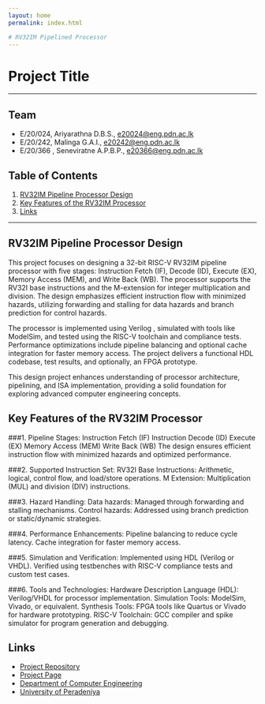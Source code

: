 ```yaml
---
layout: home
permalink: index.html

# RV32IM Pipelined Processor
---
```


[comment]: # "This is the standard layout for the project, but you can clean this and use your own template"

# Project Title

---

<!-- 
This is a sample image, to show how to add images to your page. To learn more options, please refer [this](https://projects.ce.pdn.ac.lk/docs/faq/how-to-add-an-image/)

![Sample Image](./images/sample.png)
 -->

## Team
-  E/20/024, Ariyarathna D.B.S., [e20024@eng.pdn.ac.lk](e20024@eng.pdn.ac.lk)
-  E/20/242, Malinga G.A.I., [e20242@eng.pdn.ac.lk](e20242@eng.pdn.ac.lk)
-  E/20/366 , Seneviratne A.P.B.P., [e20366@eng.pdn.ac.lk](e20366@eng.pdn.ac.lk)

## Table of Contents
1. [RV32IM Pipeline Processor Design](#RV32IM-Pipeline-Processor-Design)
2. [Key Features of the RV32IM Processor](#Key-Features-of-the-RV32IM-Processorther)
3. [Links](#links)

---

## RV32IM Pipeline Processor Design

This project focuses on designing a 32-bit RISC-V RV32IM pipeline processor with five stages: Instruction Fetch (IF), Decode (ID), Execute (EX), Memory Access (MEM), and Write Back (WB). The processor supports the RV32I base instructions and the M-extension for integer multiplication and division. The design emphasizes efficient instruction flow with minimized hazards, utilizing forwarding and stalling for data hazards and branch prediction for control hazards.

The processor is implemented using Verilog , simulated with tools like ModelSim, and tested using the RISC-V toolchain and compliance tests. Performance optimizations include pipeline balancing and optional cache integration for faster memory access. The project delivers a functional HDL codebase, test results, and optionally, an FPGA prototype.

This design project enhances understanding of processor architecture, pipelining, and ISA implementation, providing a solid foundation for exploring advanced computer engineering concepts.

## Key Features of the RV32IM Processor

###1. Pipeline Stages:
Instruction Fetch (IF)
Instruction Decode (ID)
Execute (EX)
Memory Access (MEM)
Write Back (WB)
The design ensures efficient instruction flow with minimized hazards and optimized performance.

###2. Supported Instruction Set:
RV32I Base Instructions: Arithmetic, logical, control flow, and load/store operations.
M Extension: Multiplication (MUL) and division (DIV) instructions.

###3. Hazard Handling:
Data hazards: Managed through forwarding and stalling mechanisms.
Control hazards: Addressed using branch prediction or static/dynamic strategies.

###4. Performance Enhancements:
Pipeline balancing to reduce cycle latency.
Cache integration for faster memory access.

###5. Simulation and Verification:
Implemented using HDL (Verilog or VHDL).
Verified using testbenches with RISC-V compliance tests and custom test cases.

###6. Tools and Technologies:
Hardware Description Language (HDL): Verilog/VHDL for processor implementation.
Simulation Tools: ModelSim, Vivado, or equivalent.
Synthesis Tools: FPGA tools like Quartus or Vivado for hardware prototyping.
RISC-V Toolchain: GCC compiler and spike simulator for program generation and debugging.


## Links

- [Project Repository](https://github.com/cepdnaclk/e20-co502-RV32IM_Pipelined_Processor_Group-05)
- [Project Page](https://cepdnaclk.github.io/e20-co502-RV32IM_Pipelined_Processor_Group-05)
- [Department of Computer Engineering](http://www.ce.pdn.ac.lk/)
- [University of Peradeniya](https://eng.pdn.ac.lk/)


[//]: # (Please refer this to learn more about Markdown syntax)
[//]: # (https://github.com/adam-p/markdown-here/wiki/Markdown-Cheatsheet)
